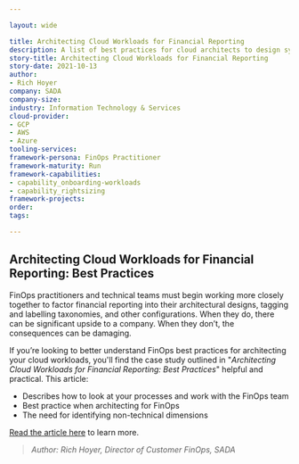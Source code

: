 ```yaml
---

layout: wide

title: Architecting Cloud Workloads for Financial Reporting
description: A list of best practices for cloud architects to design systems to optimize FinOps.
story-title: Architecting Cloud Workloads for Financial Reporting
story-date: 2021-10-13
author:
- Rich Hoyer
company: SADA
company-size:
industry: Information Technology & Services
cloud-provider:
- GCP
- AWS
- Azure
tooling-services:
framework-persona: FinOps Practitioner
framework-maturity: Run
framework-capabilities:
- capability_onboarding-workloads
- capability_rightsizing
framework-projects:
order:
tags:

---
```


## Architecting Cloud Workloads for Financial Reporting: Best Practices


FinOps practitioners and technical teams must begin working more closely together to factor financial reporting into their architectural designs, tagging and labelling taxonomies, and other configurations. When they do, there can be significant upside to a company. When they don’t, the consequences can be damaging.

If you’re looking to better understand FinOps best practices for architecting your cloud workloads, you'll find the case study outlined in "_Architecting Cloud Workloads for Financial Reporting: Best Practices_" helpful and practical.  This article:

- Describes how to look at your processes and work with the FinOps team
- Best practice when architecting for FinOps
- The need for identifying non-technical dimensions

[Read the article here](https://www.eweek.com/cloud/architecting-cloud-workloads-for-financial-reporting-best-practices/) to learn more.



>_Author: Rich Hoyer, Director of Customer FinOps, SADA_<br>
